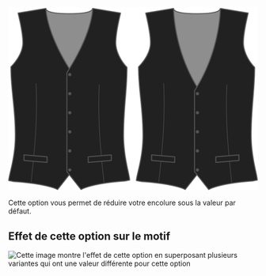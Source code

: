 ![Profondeur d'encolure](necklinedrop.svg)

Cette option vous permet de réduire votre encolure sous la valeur par défaut.

## Effet de cette option sur le motif

![Cette image montre l'effet de cette option en superposant plusieurs variantes qui ont une valeur différente pour cette option](wahid\_necklinedrop\_sample.svg "Effet de cette option sur le motif")
